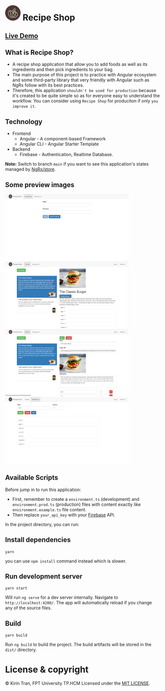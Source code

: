 # <img src="./src/assets/images/logo.png" width="50" height="50" /> Recipe Shop

## [Live Demo](https://youtu.be/u7zg9IBM7uQ)
## What is Recipe Shop?
- A recipe shop application that allow you to add foods as well as its ingredients and then pick ingredients to your bag.
- The main purpose of this project is to practice with Angular ecosystem and some third-party library that very friendly with Angular such as NgRx follow with its best practices.
- Therefore, this application `shouldn't be used for production` because it's created to be quite simple so as for everyone easy to understand the workflow.
You can consider using `Recipe Shop` for produciton if only `you improve it`.

## Technology
- Frontend
  - Angular -  A component-based Framework
  - Angular CLI - Angular Starter Template
- Backend
  - Firebase - Authentication, Realtime Database.

**Note:** Switch to branch `main` if you want to see this application's states managed by [NgRx/store](https://ngrx.io/guide/store).

## Some preview images
<img src="./docs/images/auth-page.png" width="400" height="217" />&nbsp;<img src="./docs/images/detail-recipe-page.png" width="400" height="217" />
<img src="./docs/images/edit-recipe-page.png" width="400" height="217" />&nbsp;<img src="./docs/images/shopping-list-page.png" width="400" height="217" />

## Available Scripts
Before jump in to run this application:
- First, remember to create a `environment.ts` (development) and `environment.prod.ts` (production) files with content exactly like `environment.example.ts` file content.
- Then replace  `your_api_key` with your  [Firebase](https://firebase.google.com/) API.

In the project directory, you can run:
## Install dependencies
```
yarn
```
you can use `npm install` command instead which is slower.
## Run development server
```
yarn start
```

Will run `ng serve` for a dev server internally. Navigate to `http://localhost:4200/`. The app will automatically reload if you change any of the source files.
## Build

```
yarn build
```

Run `ng build` to build the project. The build artifacts will be stored in the `dist/` directory.

# License & copyright

© Kirin Tran, FPT University TP.HCM
Licensed under the [MIT LICENSE](LICENSE).
